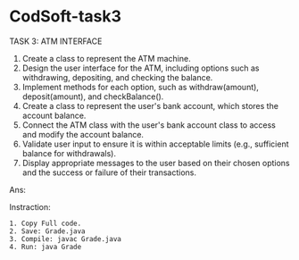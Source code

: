 # CodSoft-task3

TASK 3: ATM INTERFACE

1.	Create a class to represent the ATM machine.
2.	Design the user interface for the ATM, including options such as withdrawing, depositing, and checking the balance.
3.	Implement methods for each option, such as withdraw(amount), deposit(amount), and checkBalance().
4.	Create a class to represent the user's bank account, which stores the account balance.
5.	Connect the ATM class with the user's bank account class to access and modify the account balance.
6.	Validate user input to ensure it is within acceptable limits (e.g., sufficient balance for withdrawals).
7.	Display appropriate messages to the user based on their chosen options and the success or failure of their transactions.

Ans:


Instraction:

 	1. Copy Full code.
 	2. Save: Grade.java
 	3. Compile: javac Grade.java
 	4. Run: java Grade
